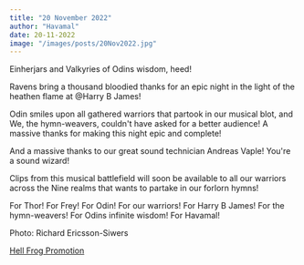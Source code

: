 ```yaml
---
title: "20 November 2022"
author: "Havamal"
date: 20-11-2022
image: "/images/posts/20Nov2022.jpg"
---
```


Einherjars and Valkyries of Odins wisdom, heed!

Ravens bring a thousand bloodied thanks for an epic night in the light of the heathen flame at @Harry B James!

Odin smiles upon all gathered warriors that partook in our musical blot, and We, the hymn-weavers, couldn't have asked for a better audience! A massive thanks for making this night epic and complete!

And a massive thanks to our great sound technician Andreas Vaple! You're a sound wizard!

Clips from this musical battlefield will soon be available to all our warriors across the Nine realms that wants to partake in our forlorn hymns!

For Thor! For Frey! For Odin! For our warriors! For Harry B James! For the hymn-weavers! For Odins infinite wisdom! For Havamal!

Photo: Richard Ericsson-Siwers

[Hell Frog Promotion](https://www.facebook.com/HellFrogPromotion)
